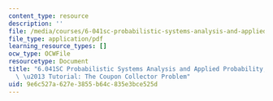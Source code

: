 ```yaml
---
content_type: resource
description: ''
file: /media/courses/6-041sc-probabilistic-systems-analysis-and-applied-probability-fall-2013/9e6c527a627e3855b64c835e3bce525d_MIT6_041SCF13_Ch1_Coupon_Collector_300k.pdf
file_type: application/pdf
learning_resource_types: []
ocw_type: OCWFile
resourcetype: Document
title: "6.041SC Probabilistic Systems Analysis and Applied Probability, Fall 2013Transcript\
  \ \u2013 Tutorial: The Coupon Collector Problem"
uid: 9e6c527a-627e-3855-b64c-835e3bce525d
---
```


